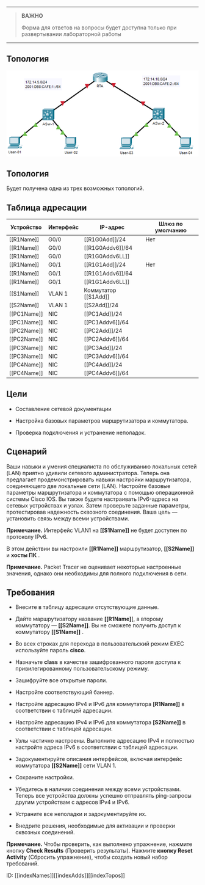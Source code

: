 
---

> **ВАЖНО**
> 
> Форма для ответов на вопросы будет доступна только при развертывании лабораторной работы 

---

## Топология

![](./assets/topology.png)

## Топология

Будет получена одна из трех возможных топологий.

## Таблица адресации

| Устройство      | Интерфейс | IP-адрес                 | Шлюз по умолчанию |
|-----------------|-----------|--------------------------|-------------------|
| \[\[R1Name\]\]  | G0/0      | \[\[R1G0Add\]\]/24       | Нет               |
| \[\[R1Name\]\]  | G0/0      | \[\[R1G0Addv6\]\]/64     |                   |
| \[\[R1Name\]\]  | G0/0      | \[\[R1G0Addv6LL\]\]      |                   |
| \[\[R1Name\]\]  | G0/1      | \[\[R1G1Add\]\]/24       | Нет               |
| \[\[R1Name\]\]  | G0/1      | \[\[R1G1Addv6\]\]/64     |                   |
| \[\[R1Name\]\]  | G0/1      | \[\[R1G1Addv6LL\]\]      |                   |
| \[\[S1Name\]\]  | VLAN 1    | Коммутатор \[\[S1Add\]\] |                   |
| \[\[S2Name\]\]  | VLAN 1    | \[\[S2Add\]\]/24         |                   |
| \[\[PC1Name\]\] | NIC       | \[\[PC1Add\]\]/24        |                   |
| \[\[PC1Name\]\] | NIC       | \[\[PC1Addv6\]\]/64      |                   |
| \[\[PC2Name\]\] | NIC       | \[\[PC2Add\]\]/24        |                   |
| \[\[PC2Name\]\] | NIC       | \[\[PC2Addv6\]\]/64      |                   |
| \[\[PC3Name\]\] | NIC       | \[\[PC3Add\]\]/24        |                   |
| \[\[PC3Name\]\] | NIC       | \[\[PC3Addv6\]\]/64      |                   |
| \[\[PC4Name\]\] | NIC       | \[\[PC4Add\]\]/24        |                   |
| \[\[PC4Name\]\] | NIC       | \[\[PC4Addv6\]\]/64      |                   |

## Цели

-   Составление сетевой документации

-   Настройка базовых параметров маршрутизатора и коммутатора.

-   Проверка подключения и устранение неполадок.

## Сценарий

Ваши навыки и умения специалиста по обслуживанию локальных сетей (LAN) приятно удивили сетевого администратора. Теперь она предлагает продемонстрировать навыки настройки маршрутизатора, соединяющего две локальные сети (LAN). Настройте базовые параметры маршрутизатора и коммутатора с помощью операционной системы Cisco IOS. Вы также будете настраивать IPv6-адреса на сетевых устройствах и узлах. Затем проверьте заданные параметры, протестировав надежность сквозного соединения. Ваша цель —  установить связь между всеми устройствами.

**Примечание.** Интерфейс VLAN1 на **\[\[S1Name\]\]** не будет доступен по протоколу IPv6.

В этом действии вы настроили **\[\[R1Name\]\]** маршрутизатор, **\[\[S2Name\]\]** и **хосты ПК** .

**Примечание.** Packet Tracer не оценивает некоторые настроенные значения, однако они необходимы для полного подключения в сети.

## Требования

-   Внесите в таблицу адресации отсутствующие данные.

-   Дайте маршрутизатору название **\[\[R1Name\]**\], а второму коммутатору — **\[\[S2Name\]\]**. Вы не сможете получить доступ к коммутатору **\[\[S1Name\]\]** .

-   Во всех строках для перехода в пользовательский режим EXEC используйте пароль **cisco**.

-   Назначьте **class** в качестве зашифрованного пароля доступа к привилегированному пользовательскому режиму.

-   Зашифруйте все открытые пароли.

-   Настройте соответствующий баннер.

-   Настройте адресацию IPv4 и IPv6 для коммутатора **\[R1Name\]\]** в соответствии с таблицей адресации.

-   Настройте адресацию IPv4 и IPv6 для коммутатора **\[S2Name\]\]** в соответствии с таблицей адресации.

-   Узлы частично настроены. Выполните адресацию IPv4 и полностью настройте адреса IPv6 в соответствии с таблицей адресации.

-   Задокументируйте описания интерфейсов, включая интерфейс коммутатора **\[\[S2Name\]\]** сети VLAN 1.

-   Сохраните настройки.

-   Убедитесь в наличии соединения между всеми устройствами. Теперь все устройства должны успешно отправлять ping-запросы другим устройствам с адресов IPv4 и IPv6.

-   Устраните все неполадки и задокументируйте их.

-   Внедрите решения, необходимые для активации и проверки сквозных соединений.

**Примечание.** Чтобы проверить, как выполнено упражнение, нажмите кнопку **Check Results** (Проверить результаты). Нажмите **кнопку Reset Activity** (Сбросить упражнение), чтобы создать новый набор требований.

ID: \[\[indexNames\]\]\[\[indexAdds\]\]\[\[indexTopos\]\]

<!-- [Скачать файл Packet Tracer для локального запуска](./assets/10.4.3-lab.pka) -->
